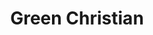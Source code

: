 ---
layout: link
link_url: https://greenchristian.org.uk/
title: Green Christian
source: Green Christian
card: 
petal: Build A Movement
task: Join with other Christian groups
---